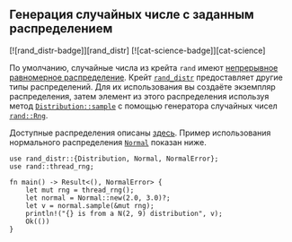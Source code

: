 ## Генерация случайных числе с заданным распределением

[![rand_distr-badge]][rand_distr] [![cat-science-badge]][cat-science]

По умолчанию, случайные числа из крейта `rand` имеют [непрерывное равномерное распределение](https://ru.wikipedia.org/wiki/%D0%9D%D0%B5%D0%BF%D1%80%D0%B5%D1%80%D1%8B%D0%B2%D0%BD%D0%BE%D0%B5_%D1%80%D0%B0%D0%B2%D0%BD%D0%BE%D0%BC%D0%B5%D1%80%D0%BD%D0%BE%D0%B5_%D1%80%D0%B0%D1%81%D0%BF%D1%80%D0%B5%D0%B4%D0%B5%D0%BB%D0%B5%D0%BD%D0%B8%D0%B5). Крейт [`rand_distr`](https://docs.rs/rand_distr/*/rand_distr/index.html) предоставляет другие типы распределений. Для их использования вы создаёте экземпляр распределения, затем элемент из этого распределения используя метод [`Distribution::sample`](https://docs.rs/rand/*/rand/distributions/trait.Distribution.html#tymethod.sample) с помощью генератора случайных чисел [`rand::Rng`](https://docs.rs/rand/*/rand/trait.Rng.html).

Доступные распределения описаны [здесь](https://docs.rs/rand_distr/*/rand_distr/index.html). Пример использования нормального распределения [`Normal`](https://docs.rs/rand_distr/*/rand_distr/struct.Normal.html) показан ниже.

```rust,edition2018,ignore
use rand_distr::{Distribution, Normal, NormalError};
use rand::thread_rng;

fn main() -> Result<(), NormalError> {
    let mut rng = thread_rng();
    let normal = Normal::new(2.0, 3.0)?;
    let v = normal.sample(&mut rng);
    println!("{} is from a N(2, 9) distribution", v);
    Ok(())
}
```


